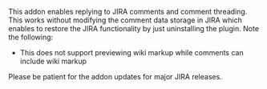 This addon enables replying to JIRA comments and comment threading.
This works without modifying the comment data storage in JIRA which enables to restore the JIRA functionality by just uninstalling the plugin.
Note the following:
- This does not support previewing wiki markup while comments can include wiki markup

Please be patient for the addon updates for major JIRA releases.
